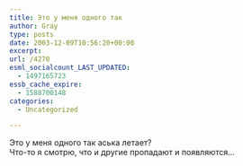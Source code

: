 ```yaml
---
title: Это у меня одного так
author: Gray
type: posts
date: 2003-12-09T10:56:20+00:00
excerpt:
url: /4270
esml_socialcount_LAST_UPDATED:
  - 1497165723
essb_cache_expire:
  - 1588700148
categories:
  - Uncategorized

---
```








Это у меня одного так аська летает?  
Что-то я смотрю, что и другие пропадают и появляются&#8230;
